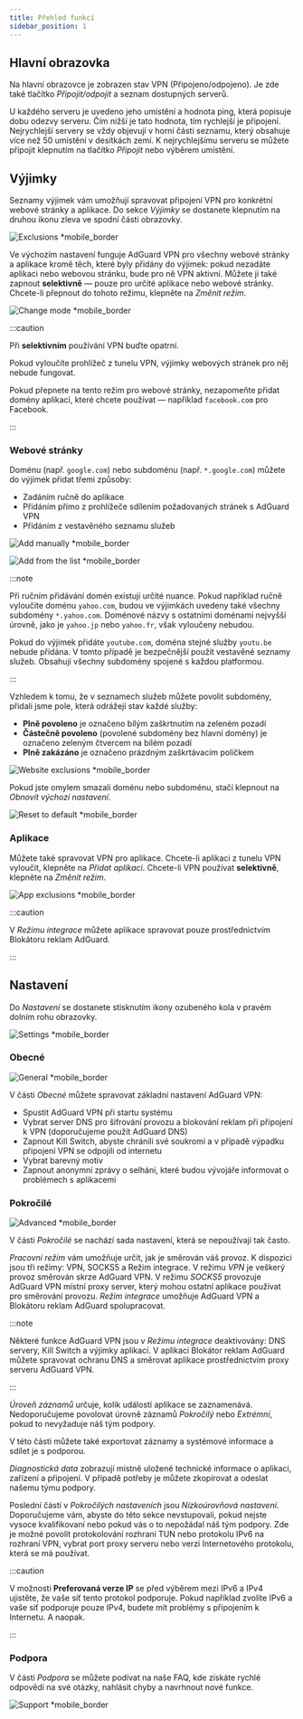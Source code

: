 ```yaml
---
title: Přehled funkcí
sidebar_position: 1
---
```


## Hlavní obrazovka

Na hlavní obrazovce je zobrazen stav VPN (Připojeno/odpojeno). Je zde také tlačítko *Připojit/odpojit* a seznam dostupných serverů.

U každého serveru je uvedeno jeho umístění a hodnota ping, která popisuje dobu odezvy serveru. Čím nižší je tato hodnota, tím rychlejší je připojení. Nejrychlejší servery se vždy objevují v horní části seznamu, který obsahuje více než 50 umístění v desítkách zemí. K nejrychlejšímu serveru se můžete připojit klepnutím na tlačítko *Připojit* nebo výběrem umístění.

## Výjimky

Seznamy výjimek vám umožňují spravovat připojení VPN pro konkrétní webové stránky a aplikace. Do sekce *Výjimky* se dostanete klepnutím na druhou ikonu zleva ve spodní části obrazovky.

![Exclusions *mobile_border](https://cdn.adguard-vpn.com/content/kb/vpn/android/exclusions.jpg)

Ve výchozím nastavení funguje AdGuard VPN pro všechny webové stránky a aplikace kromě těch, které byly přidány do výjimek: pokud nezadáte aplikaci nebo webovou stránku, bude pro ně VPN aktivní. Můžete ji také zapnout **selektivně** — pouze pro určité aplikace nebo webové stránky. Chcete-li přepnout do tohoto režimu, klepněte na *Změnit režim*.

![Change mode *mobile_border](https://cdn.adguard-vpn.com/content/kb/vpn/android/change_mode.jpg)

:::caution

Při **selektivním** používání VPN buďte opatrní.

Pokud vyloučíte prohlížeč z tunelu VPN, výjimky webových stránek pro něj nebude fungovat.

Pokud přepnete na tento režim pro webové stránky, nezapomeňte přidat domény aplikací, které chcete používat — například `facebook.com` pro Facebook.

:::

### Webové stránky

Doménu (např. `google.com`) nebo subdoménu (např. `*.google.com`) můžete do výjimek přidat třemi způsoby:

- Zadáním ručně do aplikace
- Přidáním přímo z prohlížeče sdílením požadovaných stránek s AdGuard VPN
- Přidáním z vestavěného seznamu služeb

![Add manually *mobile_border](https://cdn.adguard-vpn.com/content/kb/vpn/android/manually.jpg)

![Add from the list *mobile_border](https://cdn.adguard-vpn.com/content/kb/vpn/android/from_list.jpg)

:::note

Při ručním přidávání domén existují určité nuance. Pokud například ručně vyloučíte doménu `yahoo.com`, budou ve výjimkách uvedeny také všechny subdomény `*.yahoo.com`. Doménové názvy s ostatními doménami nejvyšší úrovně, jako je `yahoo.jp` nebo `yahoo.fr`, však vyloučeny nebudou.

Pokud do výjimek přidáte `youtube.com`, doména stejné služby `youtu.be` nebude přidána. V tomto případě je bezpečnější použít vestavěné seznamy služeb. Obsahují všechny subdomény spojené s každou platformou.

:::

Vzhledem k tomu, že v seznamech služeb můžete povolit subdomény, přidali jsme pole, která odrážejí stav každé služby:

- **Plně povoleno** je označeno bílým zaškrtnutím na zeleném pozadí
- **Částečně povoleno** (povolené subdomény bez hlavní domény) je označeno zeleným čtvercem na bílém pozadí
- **Plně zakázáno** je označeno prázdným zaškrtávacím políčkem

![Website exclusions *mobile_border](https://cdn.adguard-vpn.com/content/kb/vpn/android/websites.png)

Pokud jste omylem smazali doménu nebo subdoménu, stačí klepnout na *Obnovit výchozí nastavení*.

![Reset to default *mobile_border](https://cdn.adguard-vpn.com/content/kb/vpn/android/reset.jpg)

### Aplikace

Můžete také spravovat VPN pro aplikace. Chcete-li aplikaci z tunelu VPN vyloučit, klepněte na *Přidat aplikaci*. Chcete-li VPN používat **selektivně**, klepněte na *Změnit režim*.

![App exclusions *mobile_border](https://cdn.adguard-vpn.com/content/kb/vpn/android/apps.jpg)

:::caution

V *Režimu integrace* můžete aplikace spravovat pouze prostřednictvím Blokátoru reklam AdGuard.

:::

## Nastavení

Do *Nastavení* se dostanete stisknutím ikony ozubeného kola v pravém dolním rohu obrazovky.

![Settings *mobile_border](https://cdn.adguard-vpn.com/content/kb/vpn/android/settings.jpg)

### Obecné

![General *mobile_border](https://cdn.adguard-vpn.com/content/kb/vpn/android/general.jpg)

V části *Obecné* můžete spravovat základní nastavení AdGuard VPN:

- Spustit AdGuard VPN při startu systému
- Vybrat server DNS pro šifrování provozu a blokování reklam při připojení k VPN (doporučujeme použít AdGuard DNS)
- Zapnout Kill Switch, abyste chránili své soukromí a v případě výpadku připojení VPN se odpojili od internetu
- Vybrat barevný motiv
- Zapnout anonymní zprávy o selhání, které budou vývojáře informovat o problémech s aplikacemi

### Pokročilé

![Advanced *mobile_border](https://cdn.adguard-vpn.com/content/kb/vpn/android/advanced.png)

V části *Pokročilé* se nachází sada nastavení, která se nepoužívají tak často.

*Pracovní režim* vám umožňuje určit, jak je směrován váš provoz. K dispozici jsou tři režimy: VPN, SOCKS5 a Režim integrace. V režimu *VPN* je veškerý provoz směrován skrze AdGuard VPN. V režimu *SOCKS5* provozuje AdGuard VPN místní proxy server, který mohou ostatní aplikace používat pro směrování provozu. *Režim integrace* umožňuje AdGuard VPN a Blokátoru reklam AdGuard spolupracovat.

:::note

Některé funkce AdGuard VPN jsou v *Režimu integrace* deaktivovány: DNS servery, Kill Switch a výjimky aplikací. V aplikaci Blokátor reklam AdGuard můžete spravovat ochranu DNS a směrovat aplikace prostřednictvím proxy serveru AdGuard VPN.

:::

*Úroveň záznamů* určuje, kolik událostí aplikace se zaznamenává. Nedoporučujeme povolovat úrovně záznamů *Pokročilý* nebo *Extrémní*, pokud to nevyžaduje náš tým podpory.

V této části můžete také exportovat záznamy a systémové informace a sdílet je s podporou.

*Diagnostická data* zobrazují místně uložené technické informace o aplikaci, zařízení a připojení. V případě potřeby je můžete zkopírovat a odeslat našemu týmu podpory.

Poslední částí v *Pokročilých nastaveních* jsou *Nízkoúrovňová nastavení*. Doporučujeme vám, abyste do této sekce nevstupovali, pokud nejste vysoce kvalifikovaní nebo pokud vás o to nepožádal náš tým podpory. Zde je možné povolit protokolování rozhraní TUN nebo protokolu IPv6 na rozhraní VPN, vybrat port proxy serveru nebo verzi Internetového protokolu, která se má používat.

:::caution

V možnosti **Preferovaná verze IP** se před výběrem mezi IPv6 a IPv4 ujistěte, že vaše síť tento protokol podporuje. Pokud například zvolíte IPv6 a vaše síť podporuje pouze IPv4, budete mít problémy s připojením k Internetu. A naopak.

:::

### Podpora

V části *Podpora* se můžete podívat na naše FAQ, kde získáte rychlé odpovědi na své otázky, nahlásit chyby a navrhnout nové funkce.

![Support *mobile_border](https://cdn.adguard-vpn.com/content/kb/vpn/android/support.jpg)
